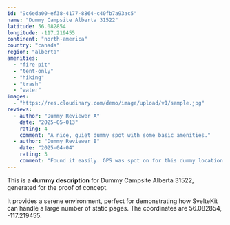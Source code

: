 ```yaml
---
id: "9c6eda00-ef38-4177-8864-c40fb7a93ac5"
name: "Dummy Campsite Alberta 31522"
latitude: 56.082854
longitude: -117.219455
continent: "north-america"
country: "canada"
region: "alberta"
amenities:
  - "fire-pit"
  - "tent-only"
  - "hiking"
  - "trash"
  - "water"
images:
  - "https://res.cloudinary.com/demo/image/upload/v1/sample.jpg"
reviews:
  - author: "Dummy Reviewer A"
    date: "2025-05-013"
    rating: 4
    comment: "A nice, quiet dummy spot with some basic amenities."
  - author: "Dummy Reviewer B"
    date: "2025-04-04"
    rating: 3
    comment: "Found it easily. GPS was spot on for this dummy location."
---
```


This is a **dummy description** for Dummy Campsite Alberta 31522, generated for the proof of concept.

It provides a serene environment, perfect for demonstrating how SvelteKit can handle a large number of static pages. The coordinates are 56.082854, -117.219455.
